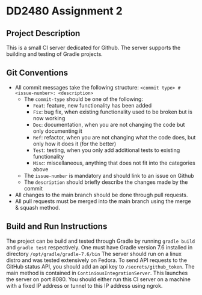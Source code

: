 # DD2480 Assignment 2


## Project Description
This is a small CI server dedicated for Github. The server supports the building and testing of Gradle projects.

## Git Conventions
- All commit messages take the following structure:
`<commit type> #<issue-number>: <description>`
  - The `commit-type` should be one of the following:
    - `Feat`: feature, new functionality has been added
    - `Fix`: bug fix, when existing functionality used to be broken but is now working
    - `Doc`: documentation, when you are not changing the code but only documenting it
    - `Ref`: refactor, when you are not changing what the code does, but only how it does it (for the better)
    - `Test`: testing, when you only add additional tests to existing functionality
    - `Misc`: miscellaneous, anything that does not fit into the categories above
  - The `issue-number` is mandatory and should link to an issue on Github
  - The `description` should briefly describe the changes made by the commit
- All changes to the main branch should be done through pull requests.
- All pull requests must be merged into the main branch using the merge & squash method.

## Build and Run Instructions
The project can be build and tested through Gradle by running `gradle build` and `gradle test` respectively.
One must have Gradle version 7.6 installed in directory `/opt/gradle/gradle-7.6/bin`
The server should run on a linux distro and was tested extensively on Fedora. 
To send API requests to the GitHub status API, you should add an api key to `/secrets/github_token`. 
The main method is contained in `ContiniousIntegrationServer`. This launches the server on port 8080.
You should either run this CI server on a machine with a fixed IP address or tunnel to this IP address using ngrok.
